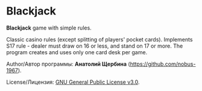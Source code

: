 # Blackjack

**Blackjack** game with simple rules.

Classic casino rules (except splitting of players' pocket cards).
Implements S17 rule - dealer must draw on 16 or less, and stand on 17 or more.
The program creates and uses only one card desk per game.

Author/Автор программы: **Анатолий Щербина** (https://github.com/nobus-1967).

License/Лицензия: [GNU General Public License v3.0](https://www.gnu.org/licenses/gpl-3.0.html).
